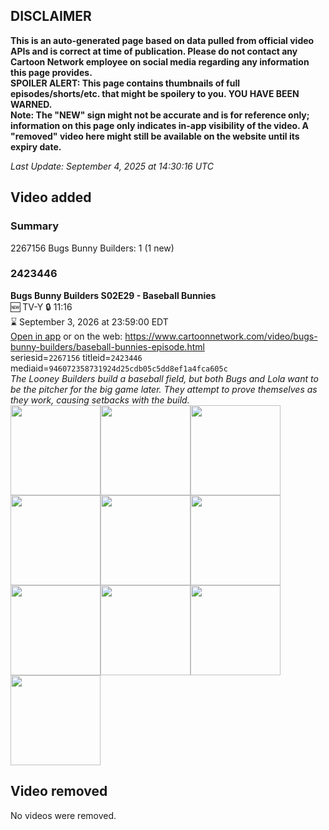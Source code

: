 ## DISCLAIMER
**This is an auto-generated page based on data pulled from official video APIs and is correct at time of publication. Please do not contact any Cartoon Network employee on social media regarding any information this page provides.**  
**SPOILER ALERT: This page contains thumbnails of full episodes/shorts/etc. that might be spoilery to you. YOU HAVE BEEN WARNED.**  
**Note: The "NEW" sign might not be accurate and is for reference only; information on this page only indicates in-app visibility of the video. A "removed" video here might still be available on the website until its expiry date.**  

_Last Update: September 4, 2025 at 14:30:16 UTC_
## Video added
### Summary
2267156 Bugs Bunny Builders: 1 (1 new)  
### 2423446
**Bugs Bunny Builders S02E29 - Baseball Bunnies**  
🆕 TV-Y 🔒 11:16  
⌛ September 3, 2026 at 23:59:00 EDT  
[Open in app](https://cnvideo.sercomkc.org/redirector.html?type=cnapp&seriesid=1000000000093702&titleid=2423446&mediaid=946072358731924d25cdb05c5dd8ef1a4fca605c) or on the web: https://www.cartoonnetwork.com/video/bugs-bunny-builders/baseball-bunnies-episode.html  
seriesid=`2267156` titleid=`2423446` mediaid=`946072358731924d25cdb05c5dd8ef1a4fca605c`  
_The Looney Builders build a baseball field, but both Bugs and Lola want to be the pitcher for the big game later. They attempt to prove themselves as they work, causing setbacks with the build._  
<a href="https://s3.amazonaws.com/cartoonorchestrator/2423446_001_1280x720.jpg"><img src="https://s3.amazonaws.com/cartoonorchestrator/2423446_001_640x360.jpg" height="144px" /></a><a href="https://s3.amazonaws.com/cartoonorchestrator/2423446_002_1280x720.jpg"><img src="https://s3.amazonaws.com/cartoonorchestrator/2423446_002_640x360.jpg" height="144px" /></a><a href="https://s3.amazonaws.com/cartoonorchestrator/2423446_003_1280x720.jpg"><img src="https://s3.amazonaws.com/cartoonorchestrator/2423446_003_640x360.jpg" height="144px" /></a><a href="https://s3.amazonaws.com/cartoonorchestrator/2423446_004_1280x720.jpg"><img src="https://s3.amazonaws.com/cartoonorchestrator/2423446_004_640x360.jpg" height="144px" /></a><a href="https://s3.amazonaws.com/cartoonorchestrator/2423446_005_1280x720.jpg"><img src="https://s3.amazonaws.com/cartoonorchestrator/2423446_005_640x360.jpg" height="144px" /></a><a href="https://s3.amazonaws.com/cartoonorchestrator/2423446_006_1280x720.jpg"><img src="https://s3.amazonaws.com/cartoonorchestrator/2423446_006_640x360.jpg" height="144px" /></a><a href="https://s3.amazonaws.com/cartoonorchestrator/2423446_007_1280x720.jpg"><img src="https://s3.amazonaws.com/cartoonorchestrator/2423446_007_640x360.jpg" height="144px" /></a><a href="https://s3.amazonaws.com/cartoonorchestrator/2423446_008_1280x720.jpg"><img src="https://s3.amazonaws.com/cartoonorchestrator/2423446_008_640x360.jpg" height="144px" /></a><a href="https://s3.amazonaws.com/cartoonorchestrator/2423446_009_1280x720.jpg"><img src="https://s3.amazonaws.com/cartoonorchestrator/2423446_009_640x360.jpg" height="144px" /></a><a href="https://s3.amazonaws.com/cartoonorchestrator/2423446_010_1280x720.jpg"><img src="https://s3.amazonaws.com/cartoonorchestrator/2423446_010_640x360.jpg" height="144px" /></a>
## Video removed
No videos were removed.  
